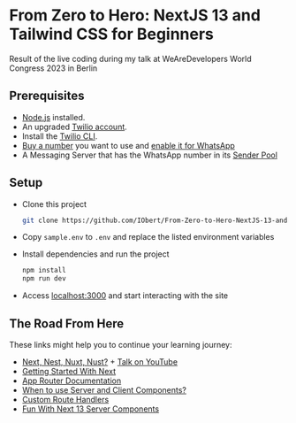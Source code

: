 # From Zero to Hero: NextJS 13 and Tailwind CSS for Beginners

Result of the live coding during my talk at WeAreDevelopers World Congress 2023 in Berlin

## Prerequisites

- [Node.js](https://nodejs.org/en/) installed.
- An upgraded [Twilio account](https://www.twilio.com/try-twilio).
- Install the [Twilio CLI](https://www.twilio.com/docs/twilio-cli/getting-started/install).
- [Buy a number](https://support.twilio.com/hc/en-us/articles/223135247-How-to-Search-for-and-Buy-a-Twilio-Phone-Number-from-Console) you want to use and [enable it for WhatsApp](https://www.twilio.com/docs/whatsapp/tutorial/connect-number-business-profile)
- A Messaging Server that has the WhatsApp number in its [Sender Pool](https://support.twilio.com/hc/en-us/articles/223181308-Getting-started-with-Messaging-Services)

## Setup

- Clone this project
  ```bash
  git clone https://github.com/IObert/From-Zero-to-Hero-NextJS-13-and-Tailwind-CSS.git
  ```
- Copy `sample.env` to `.env` and replace the listed environment variables
- Install dependencies and run the project

  ```bash
  npm install
  npm run dev
  ```
- Access <localhost:3000> and start interacting with the site



## The Road From Here

These links might help you to continue your learning journey:

- [Next, Nest, Nuxt, Nust?](https://www.twilio.com/blog/comparing-nextjs-nestjs-nuxt-gatsby) + [Talk on YouTube](https://www.youtube.com/watch?v=OijkHxmbLMc&t=2s)
- [Getting Started With Next](https://nextjs.org/docs)
- [App Router Documentation](https://nextjs.org/docs/app/building-your-application/routing#the-app-router)
- [When to use Server and Client Components?](https://nextjs.org/docs/getting-started/react-essentials#when-to-use-server-and-client-components)
- [Custom Route Handlers](https://nextjs.org/blog/next-13-2#custom-route-handlers)
- [Fun With Next 13 Server Components](https://dev.to/zenstack/fun-with-nextjs-13-server-components-o37)